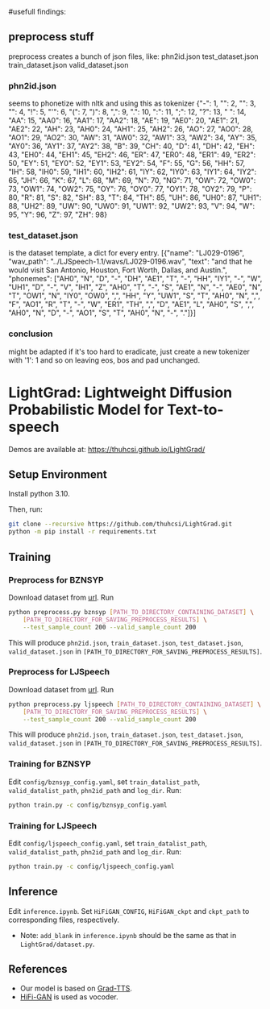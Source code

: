 #usefull findings:
## preprocess stuff
preprocess creates a bunch of json files, like: 
phn2id.json  test_dataset.json  train_dataset.json  valid_dataset.json
### phn2id.json  
seems to phonetize with nltk and using this as tokenizer
{"-": 1, "<blank>": 2, "<bos>": 3, "<eos>": 4, "!": 5, "'": 6, "(": 7, ")": 8, ",": 9, ".": 10, ":": 11, ";": 12, "?": 13, " ": 14, "AA": 15, "AA0": 16, "AA1": 17, "AA2": 18, "AE": 19, "AE0": 20, "AE1": 21, "AE2": 22, "AH": 23, "AH0": 24, "AH1": 25, "AH2": 26, "AO": 27, "AO0": 28, "AO1": 29, "AO2": 30, "AW": 31, "AW0": 32, "AW1": 33, "AW2": 34, "AY": 35, "AY0": 36, "AY1": 37, "AY2": 38, "B": 39, "CH": 40, "D": 41, "DH": 42, "EH": 43, "EH0": 44, "EH1": 45, "EH2": 46, "ER": 47, "ER0": 48, "ER1": 49, "ER2": 50, "EY": 51, "EY0": 52, "EY1": 53, "EY2": 54, "F": 55, "G": 56, "HH": 57, "IH": 58, "IH0": 59, "IH1": 60, "IH2": 61, "IY": 62, "IY0": 63, "IY1": 64, "IY2": 65, "JH": 66, "K": 67, "L": 68, "M": 69, "N": 70, "NG": 71, "OW": 72, "OW0": 73, "OW1": 74, "OW2": 75, "OY": 76, "OY0": 77, "OY1": 78, "OY2": 79, "P": 80, "R": 81, "S": 82, "SH": 83, "T": 84, "TH": 85, "UH": 86, "UH0": 87, "UH1": 88, "UH2": 89, "UW": 90, "UW0": 91, "UW1": 92, "UW2": 93, "V": 94, "W": 95, "Y": 96, "Z": 97, "ZH": 98}
### test_dataset.json  
is the dataset template, a dict for every entry.
[{"name": "LJ029-0196", "wav_path": "../LJSpeech-1.1/wavs/LJ029-0196.wav", "text": "and that he would visit San Antonio, Houston, Fort Worth, Dallas, and Austin.", "phonemes": ["AH0", "N", "D", "-", "DH", "AE1", "T", "-", "HH", "IY1", "-", "W", "UH1", "D", "-", "V", "IH1", "Z", "AH0", "T", "-", "S", "AE1", "N", "-", "AE0", "N", "T", "OW1", "N", "IY0", "OW0", ",", "HH", "Y", "UW1", "S", "T", "AH0", "N", ",", "F", "AO1", "R", "T", "-", "W", "ER1", "TH", ",", "D", "AE1", "L", "AH0", "S", ",", "AH0", "N", "D", "-", "AO1", "S", "T", "AH0", "N", "-", "."]}]
### conclusion
might be adapted if it's too hard to eradicate, just create a new tokenizer with '1': 1 and so on leaving eos, bos and pad unchanged.

# LightGrad: Lightweight Diffusion Probabilistic Model for Text-to-speech
Demos are available at: https://thuhcsi.github.io/LightGrad/

## Setup Environment

Install python 3.10.

Then, run:
```bash
git clone --recursive https://github.com/thuhcsi/LightGrad.git
python -m pip install -r requirements.txt
```

## Training
### Preprocess for BZNSYP

Download dataset from [url](https://www.data-baker.com/data/index/TNtts).
Run
```bash
python preprocess.py bznsyp [PATH_TO_DIRECTORY_CONTAINING_DATASET] \
    [PATH_TO_DIRECTORY_FOR_SAVING_PREPROCESS_RESULTS] \
    --test_sample_count 200 --valid_sample_count 200
```
This will produce `phn2id.json`, `train_dataset.json`, `test_dataset.json`, `valid_dataset.json` in `[PATH_TO_DIRECTORY_FOR_SAVING_PREPROCESS_RESULTS]`.

### Preprocess for LJSpeech

Download dataset from [url](https://keithito.com/LJ-Speech-Dataset/).
Run
```bash
python preprocess.py ljspeech [PATH_TO_DIRECTORY_CONTAINING_DATASET] \
    [PATH_TO_DIRECTORY_FOR_SAVING_PREPROCESS_RESULTS] \
    --test_sample_count 200 --valid_sample_count 200
```
This will produce `phn2id.json`, `train_dataset.json`, `test_dataset.json`, `valid_dataset.json` in `[PATH_TO_DIRECTORY_FOR_SAVING_PREPROCESS_RESULTS]`.

### Training for BZNSYP

Edit `config/bznsyp_config.yaml`, set `train_datalist_path`, `valid_datalist_path`, `phn2id_path` and `log_dir`.
Run:
```bash
python train.py -c config/bznsyp_config.yaml
```

### Training for LJSpeech

Edit `config/ljspeech_config.yaml`, set `train_datalist_path`, `valid_datalist_path`, `phn2id_path` and `log_dir`.
Run:
```bash
python train.py -c config/ljspeech_config.yaml
```

## Inference

Edit `inference.ipynb`.
Set `HiFiGAN_CONFIG`, `HiFiGAN_ckpt` and `ckpt_path` to corresponding files, respectively.

* Note: `add_blank` in `inference.ipynb` should be the same as that in `LightGrad/dataset.py`.

## References

* Our model is based on [Grad-TTS](https://github.com/huawei-noah/Speech-Backbones).
* [HiFi-GAN](https://github.com/jik876/hifi-gan) is used as vocoder.
